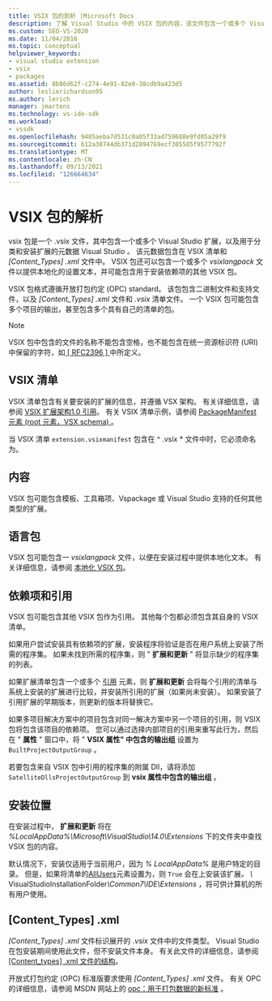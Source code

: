 ```yaml
---
title: VSIX 包的剖析 |Microsoft Docs
description: 了解 Visual Studio 中的 VSIX 包的内容，该文件包含一个或多个 Visual Studio 扩展名和一个元数据清单文件。
ms.custom: SEO-VS-2020
ms.date: 11/04/2016
ms.topic: conceptual
helpviewer_keywords:
- visual studio extension
- vsix
- packages
ms.assetid: 8b86d62f-c274-4e91-82e0-38cdb9a423d5
author: leslierichardson95
ms.author: lerich
manager: jmartens
ms.technology: vs-ide-sdk
ms.workload:
- vssdk
ms.openlocfilehash: 9485aeba7d531c0a05f33ad759688e9fd05a29f9
ms.sourcegitcommit: b12a38744db371d2894769ecf305585f9577792f
ms.translationtype: MT
ms.contentlocale: zh-CN
ms.lasthandoff: 09/13/2021
ms.locfileid: "126664634"
---
```

# <a name="anatomy-of-a-vsix-package"></a>VSIX 包的解析
vsix 包是一个 .vsix 文件，其中包含一个或多个 Visual Studio 扩展，以及用于分类和安装扩展的元数据 Visual Studio *。* 该元数据包含在 VSIX 清单和 *[Content_Types] .xml* 文件中。 VSIX 包还可以包含一个或多个 *vsixlangpack* 文件以提供本地化的设置文本，并可能包含用于安装依赖项的其他 VSIX 包。

 VSIX 包格式遵循开放打包约定 (OPC) standard。 该包包含二进制文件和支持文件，以及 *[Content_Types] .xml* 文件和 *.vsix* 清单文件。 一个 VSIX 包可能包含多个项目的输出，甚至包含多个具有自己的清单的包。

> [!NOTE]
> VSIX 包中包含的文件的名称不能包含空格，也不能包含在统一资源标识符 (URI) 中保留的字符，如[ \[ RFC2396 \] ](https://www.rfc-editor.org/rfc/rfc2396.txt)中所定义。

## <a name="the-vsix-manifest"></a>VSIX 清单
 VSIX 清单包含有关要安装的扩展的信息，并遵循 VSX 架构。 有关详细信息，请参阅 [VSIX 扩展架构1.0 引用](/previous-versions/dd393700(v=vs.110))。 有关 VSIX 清单示例，请参阅 [PackageManifest 元素 (root 元素，VSX schema) ](/previous-versions/dd393754(v=vs.110))。

 当 VSIX 清单 `extension.vsixmanifest` 包含在 ^ .vsix * 文件中时，它必须命名为。

## <a name="the-content"></a>内容
 VSIX 包可能包含模板、工具箱项、Vspackage 或 Visual Studio 支持的任何其他类型的扩展。

## <a name="language-packs"></a>语言包
 VSIX 包可能包含一 *vsixlangpack* 文件，以便在安装过程中提供本地化文本。 有关详细信息，请参阅 [本地化 VSIX 包](../extensibility/localizing-vsix-packages.md)。

## <a name="dependencies-and-references"></a>依赖项和引用
 VSIX 包可能包含其他 VSIX 包作为引用。 其他每个包都必须包含其自身的 VSIX 清单。

 如果用户尝试安装具有依赖项的扩展，安装程序将验证是否在用户系统上安装了所需的程序集。 如果未找到所需的程序集，则 " **扩展和更新** " 将显示缺少的程序集的列表。

 如果扩展清单包含一个或多个 [引用](/previous-versions/visualstudio/visual-studio-2010/dd393687(v=vs.100)) 元素，则 **扩展和更新** 会将每个引用的清单与系统上安装的扩展进行比较，并安装所引用的扩展（如果尚未安装）。 如果安装了引用扩展的早期版本，则更新的版本将替换它。

 如果多项目解决方案中的项目包含对同一解决方案中另一个项目的引用，则 VSIX 包将包含该项目的依赖项。 您可以通过选择内部项目的引用来重写此行为，然后在 " **属性** " 窗口中，将 " **VSIX 属性" 中包含的输出组** 设置为 `BuiltProjectOutputGroup` 。

 若要包含来自 VSIX 包中引用的程序集的附属 Dll，请将添加 `SatelliteDllsProjectOutputGroup` 到 **vsix 属性中包含的输出组** 。

## <a name="installation-location"></a>安装位置
 在安装过程中， **扩展和更新** 将在 *%LocalAppData%\Microsoft\VisualStudio\14.0\Extensions* 下的文件夹中查找 VSIX 包的内容。

 默认情况下，安装仅适用于当前用户，因为 *% LocalAppData%* 是用户特定的目录。 但是，如果将清单的[AllUsers](/previous-versions/ee191547(v=vs.110))元素设置为，则 `True` 会在上安装该扩展<em>。 \\ </em>VisualStudioInstallationFolder<em>\Common7\IDE\Extensions</em> ，将可供计算机的所有用户使用。

## <a name="content_typesxml"></a>[Content_Types] .xml
 *[Content_Types] .xml* 文件标识展开的 *.vsix* 文件中的文件类型。 Visual Studio 在包安装期间使用此文件，但不安装文件本身。 有关此文件的详细信息，请参阅 [[Content_types] .xml 文件的结构](the-structure-of-the-content-types-dot-xml-file.md)。

 开放式打包约定 (OPC) 标准版要求使用 *[Content_Types] .xml* 文件。 有关 OPC 的详细信息，请参阅 MSDN 网站上的 [opc：用于打包数据的新标准](/archive/blogs/msdnmagazine/opc-a-new-standard-for-packaging-your-data) 。